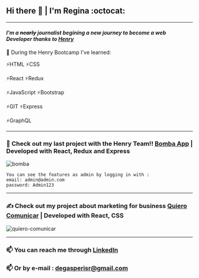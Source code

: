 ## Hi there 👋 | I'm Regina :octocat:
----------------------------------------------------------

#### *I'm a ~~nearly~~ journalist begining a new journey to become a web Developer thanks to [Henry](https://www.soyhenry.com/)*

🌱 During the Henry Bootcamp I've learned:

:zap:HTML         :zap:CSS

:zap:React        :zap:Redux

:zap:JavaScript   :zap:Bootstrap

:zap:GIT          :zap:Express

:zap:GraphQL

---------------------------------------------------------


### 🚀 Check out my last project with the Henry Team!! [Bomba App](https://bomba-ecommerce.web.app/) | Developed with React, Redux and Express 
![bomba](https://user-images.githubusercontent.com/68707308/107060501-ce21df80-67b5-11eb-8896-5def971185da.png)

```
You can see the features as admin by logging in with : 
email: admin@admin.com
password: Admin123
```

----------------------------------------------------------
### ✍️ Check out my project about marketing for business [Quiero Comunicar](https://quiero-comunicar.pages.dev/) | Developed with React, CSS 
![quiero-comunicar](https://user-images.githubusercontent.com/68707308/182901858-060a2dad-3af7-47eb-b0e5-1c1da769ce5e.png)



----------------------------------------------------------
### 📫 You can reach me through [LinkedIn](https://www.linkedin.com/in/regidegasperis/) 
### :mailbox: Or by e-mail : degasperisr@gmail.com
